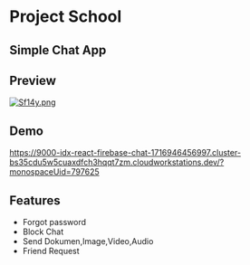 
# Project School
## Simple Chat App




## Preview 
[![Sf14y.png](https://s10.gifyu.com/images/Sf14y.png)](https://gifyu.com/image/Sf14y)

## Demo

https://9000-idx-react-firebase-chat-1716946456997.cluster-bs35cdu5w5cuaxdfch3hqqt7zm.cloudworkstations.dev/?monospaceUid=797625

## Features

- Forgot password
- Block Chat
- Send Dokumen,Image,Video,Audio
- Friend Request

